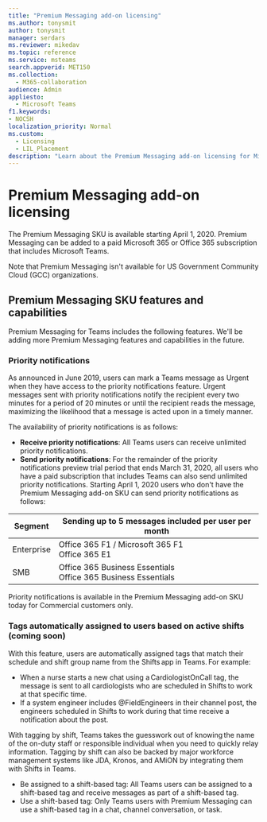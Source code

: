 ```yaml
---
title: "Premium Messaging add-on licensing"
ms.author: tonysmit
author: tonysmit
manager: serdars
ms.reviewer: mikedav
ms.topic: reference
ms.service: msteams
search.appverid: MET150
ms.collection: 
  - M365-collaboration
audience: Admin
appliesto: 
  - Microsoft Teams
f1.keywords:
- NOCSH
localization_priority: Normal
ms.custom: 
  - Licensing
  - LIL_Placement
description: "Learn about the Premium Messaging add-on licensing for Microsoft Teams."
---
```


# Premium Messaging add-on licensing

The Premium Messaging SKU is available starting April 1, 2020. Premium Messaging can be added to a paid Microsoft 365 or Office 365 subscription that includes Microsoft Teams. 

Note that Premium Messaging isn't available for US Government Community Cloud (GCC) organizations.

## Premium Messaging SKU features and capabilities

Premium Messaging for Teams includes the following features. We'll be adding more Premium Messaging features and capabilities in the future.

### Priority notifications

As announced in June 2019, users can mark a Teams message as Urgent when they have access to the priority notifications feature. Urgent messages sent with priority notifications notify the recipient every two minutes for a period of 20 minutes or until the recipient reads the message, maximizing the likelihood that a message is acted upon in a timely manner.

The availability of priority notifications is as follows:

- **Receive priority notifications**: All Teams users can receive unlimited priority notifications.
- **Send priority notifications**: For the remainder of the priority notifications preview trial period that ends March 31, 2020, all users who have a paid subscription that includes Teams can also send unlimited priority notifications. 
Starting April 1, 2020 users who don't have the Premium Messaging add-on SKU can send priority notifications as follows:

|Segment  |Sending up to 5 messages included per user per month |
|---------|---------|
|Enterprise     |Office 365 F1 / Microsoft 365 F1<br> Office 365 E1 | Office 365 E3 / Microsoft 365 E3 <br>Office 365 E5 / Microsoft 365 E5         |
|SMB    |Office 365 Business Essentials<br>Office 365 Business Essentials|Office 365 Business Premium / Microsoft 365 Business         |

Priority notifications is available in the Premium Messaging add-on SKU today for Commercial customers only. 

### Tags automatically assigned to users based on active shifts (coming soon)

With this feature, users are automatically assigned tags that match their schedule and shift group name from the Shifts app in Teams. For example:

- When a nurse starts a new chat using a CardiologistOnCall tag, the message is sent to all cardiologists who are scheduled in Shifts to work at that specific time.
- If a system engineer includes @FieldEngineers in their channel post, the engineers scheduled in Shifts to work during that time receive a notification about the post. 

With tagging by shift, Teams takes the guesswork out of knowing the name of the on-duty staff or responsible individual when you need to quickly relay information. Tagging by shift can also be backed by major workforce management systems like JDA, Kronos, and AMiON by integrating them with Shifts in Teams.

- Be assigned to a shift-based tag: All Teams users can be assigned to a shift-based tag and receive messages as part of a shift-based tag.
- Use a shift-based tag: Only Teams users with Premium Messaging can use a shift-based tag in a chat, channel conversation, or task. 

<!-- |Government| | |
||GCC|Office 365 F1 / Microsoft 365 F1<br> Microsoft 365 G1|Office 365 G3 / Microsoft 365 G3 <br> Microsoft 365 G5|
||GCC-High| Office 365 F1 / Microsoft 365 F1<br> Office 365 G1| Office 365 G3 / Microsoft 365 G3 Microsoft 365 G5|
||DoD| Office 365 F1 / Microsoft 365 F1<br>Office 365 G1|Office 365 G3 / Microsoft 365 G3| -->
